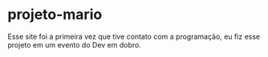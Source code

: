 # projeto-mario
 Esse site foi a primeira vez que tive contato com a programação, eu fiz esse projeto em um evento do Dev em dobro.
